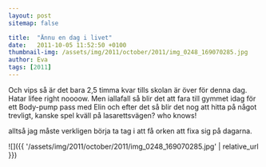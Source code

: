 ```yaml
---
layout: post
sitemap: false

title:  "Ännu en dag i livet"
date:   2011-10-05 11:52:50 +0100
thumbnail-img: /assets/img/2011/october/2011/img_0248_169070285.jpg
author: Eva
tags: [2011]
---
```


Och vips så är det bara 2,5 timma kvar tills skolan är över för denna dag. Hatar lifee right noooow. Men iallafall så blir det att fara till gymmet idag för ett Body-pump pass med Elin och efter det så blir det nog att hitta på något trevligt, kanske spel kväll på lasarettsvägen? who knows!












alltså jag måste verkligen börja ta tag i att få orken att fixa sig på dagarna.

![]({{ '/assets/img/2011/october/2011/img_0248_169070285.jpg'  | relative_url }})

